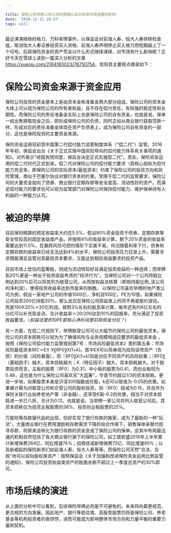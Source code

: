 ```yaml
---

title: 保险公司举牌上市公司的逻辑以及对后续市场发展的影响
date: '2016-12-11 20:37'
tags: null
---
```


最近沸沸扬扬的格力、万科举牌事件，以保监会对前海人寿、恒大人寿排除检查组，取消恒大人寿证券投资买入资格、前海人寿声明停止买入格力而短期画上了一个句号。后续保险资金的资产荒会以什么形式继续演绎，对市场有什么影响呢？正好今天在雪球上读到一篇深入分析的文章 <https://xueqiu.com/2164183023/78750754>，现将其主要观点摘录如下：

# 保险公司资金来源于资金应用

保险公司投资的资金基本上是由资本金和准备金两大部分组成。保险公司的资本金大体上可以视为保险公司的所有者权益，且不存在偿付责任，有较强的稳定性和长期性。而保险公司的责任准备金实际上也是保险公司的自有资金。也就是说，保单一经出售换取现金之后，即形成保险公司的负债，同时正如从商业银行获取贷款一样，形成对应的责任准备金体现在资产负债表上，成为保险公司自有资金的一部分，这也是保险投资的主要资金来源。

保险资金运用目前受中国第二代偿付能力监管制度体系（"偿二代"）监管。2016年年初，保监会出台《关于正式实施中国风险导向的偿付能力体系有关事项的通知》，对外表示"经国务院同意，保监会决定正式实施偿二代"。至此，保险资金运用的偿二代时代正式到来。偿二代对保险公司的偿付能力要求（其核心指标为偿付能力充足率，即保险公司的实际资本/最低资本）约束了保险公司的投资方向和风险管理，类似于巴塞尔协议对银行资本的约束。受限于偿二代的监管要求，保险公司的大量资金投向了债券、商业银行定期存款等安全度高、流动性好的资产。而满足偿付能力的要求也可以视为监管部门对保险公司保持偿付能力、维护保单持有人利益的一种能力认可。

# 被迫的举牌

目前保险精算的预定收益率大约在5.5%，假设80%资金投资于债券、定期存款等安全性较高的固定收益类产品，并按照4%的收益率计算，剩下20%资金的收益率需要达到11.5%，在兼顾风险可控的情形下实属不易。何况随着利率下行，债券和定期存款的收益率已经无法达到4%的水平，保险公司投资压力日渐上升，需要寻求既能满足监管对其最低资本要求，又能达到相应收益要求的投资产品。

目前市场上低估的蓝筹股，则成为流动性较好且满足投资收益的一种选择；而举牌到20%更是一种出于投资收益考虑的"经济行为"。当保险公司对一个公司持股比例达到20%后可以将其列为联营公司，从而按权益法核算（即按持股比例_该公司的净利润），使得投资收益率达到市盈率的倒数。 以保险公司喜欢举牌的地产类公司为例，假设一家地产公司的市值1000亿，净利润100亿，PE为10倍，如果保险公司投资200亿持股20%，那么反应在保险公司损益表上的将不再是股价波动，而是100X20%＝20亿利润。按照3%左右的股息率计算，每年还有约6亿左右的分红可以补充现金流，合计收益率＝20/200达到10%的回报率，充分满足了投资收益要求。（_权益法里的10PE是核心净利润里扣除现金分红？_）

另一方面，在偿二代规则下，举牌联营公司可以大幅节约保险公司的最低资本。保险公司的资本损耗可以视为为了确保风险与业务规模相适应要求的最低资本金 。按照《保险公司偿付能力监管规则第7号：市场风险最低资本》里的第五条：市场风险最低资本MC＝EX X〖RF0〗X(1+k)。其中EX可以简单视为挂钩该项资产（负债）的价值（风险暴露），而〖RF0〗X(1+k)则是对应不同资产的风险权重；〖RF0〗（基础因子）越大，资本损耗越大；K（特征因子）越大，资本损耗越大。对于股票投资而言，主板的股票〖RF0〗为0.31，中小板的股票为0.41，而创业板则为0.48，这也是为什么保险公司喜欢买"大蓝筹"，毕竟节约超过1/3的资本损耗。更进一步地，如果股票本身是沪深300指数成份股，k还可以取值为-0.05的优惠。如果被计算为对联营公司和合营公司的股权投资，则〖RF0〗锐减为0.15，并且作为保险关联行业如养老地产等（非金融），还享受K取-0.2的优惠，相当于对资本损耗进一步打八折，合计为0.12。也就是说，当举牌一家公司并列入联营公司后，其资本损耗仅为投资主板股票的38%、投资创业板股票的25%。

万能险等存款替代品的出现，恰好实现了银行存款的搬家，成为了最新的一种"玩法"。大量商业银行在费用激励和存款需求下降的综合作用下，销售保单来替代揽寻存款，将原来会转化为银行存款的资金变成了保险公司的保单。这其中布局最迅速的机构自然包括了各大商业银行旗下的保险公司，如工银安盛2016年上半年累计新增保费264亿，同比增速74%；招商信诺新增保费73亿、同比增速95%；以及新崛起的保险新贵们如前海人寿、恒大人寿等等。而保险公司天然"合法、合规"地可以投向股权类资产：按照保监会《关于加强和改进保险资金运用比例监管的通知》，保险公司投资权益类资产的账面余额不超过上一季度总资产的30%即可。

# 市场后续的演进

从上面的分析中可以看到，后续保险举牌必将是不可避免的。未来将向着更规范、更合规的方向发展。因此地产、银行等低估值、高股息股票仍将是保险公司、养老基金等机构投资者的香饽饽，进而可能成为影响整体市场方向和力量平衡的重要力量和契机。
